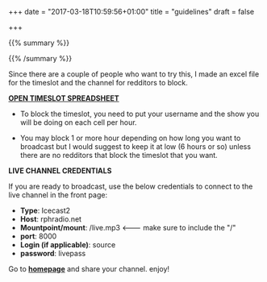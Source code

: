 +++
date = "2017-03-18T10:59:56+01:00"
title = "guidelines"
draft = false

+++



{{% summary %}}




{{% /summary %}}



Since there are a couple of people who want to try this, I made an excel file for the timeslot and the channel for redditors to block.
 
**<a href="
https://docs.google.com/spreadsheets/d/1PPxRmyqSo0j3jkAW8tlUrrDyio9gBRvXwzTaRUGb8MQ/edit?usp=sharing" target="_Blank">OPEN TIMESLOT SPREADSHEET</a>**
 
- To block the timeslot, you need to put your username and the show you will be doing on each cell per hour.
 
- You may block 1 or more hour depending on how long you want to broadcast but I would suggest to keep it at low (6 hours or so) unless there are no redditors that block the timeslot that you want.
 
**LIVE CHANNEL CREDENTIALS**

If you are ready to broadcast, use the below credentials to connect to the live channel in the front page:

- **Type**:	Icecast2
- **Host**:	rphradio.net
- **Mountpoint/mount**:	/live.mp3   <--- make sure to include the "/"
- **port**:	8000
- **Login (if applicable)**:	source
- **password**:	livepass


Go to **<a href='{{< ref "home.md" >}}'>homepage</a>** and share your channel. enjoy!